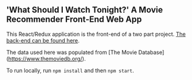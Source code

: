 ## 'What Should I Watch Tonight?' A Movie Recommender Front-End Web App

This React/Redux application is the front-end of a two part project. [The back-end can be found here](https://github.com/arieldiamond/movie-api-recommender).

The data used here was populated from [The Movie Database] (https://www.themoviedb.org/).

To run locally, run `npm install` and then `npm start`.
